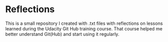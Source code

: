 # Reflections
This is a small repository I created with .txt files with reflections on lessons learned during the Udacity Git Hub training course.  That course helped me better understand Git(Hub) and start using it regularly.
